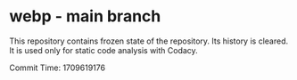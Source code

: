 # webp - main branch

This repository contains frozen state of the repository.
Its history is cleared. It is used only for static code
analysis with Codacy.

Commit Time: 1709619176